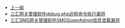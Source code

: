 * [上一级](docs/wy876_poc/)
* [三汇网关管理软件debug.php远程命令执行漏洞](docs/wy876_poc/%E4%B8%89%E6%B1%87%E7%BD%91%E5%85%B3%E7%AE%A1%E7%90%86%E8%BD%AF%E4%BB%B6/%E4%B8%89%E6%B1%87%E7%BD%91%E5%85%B3%E7%AE%A1%E7%90%86%E8%BD%AF%E4%BB%B6debug.php%E8%BF%9C%E7%A8%8B%E5%91%BD%E4%BB%A4%E6%89%A7%E8%A1%8C%E6%BC%8F%E6%B4%9E.md)
* [三汇SMG网关管理软件SMGSuperAdmin信息泄露漏洞](docs/wy876_poc/%E4%B8%89%E6%B1%87%E7%BD%91%E5%85%B3%E7%AE%A1%E7%90%86%E8%BD%AF%E4%BB%B6/%E4%B8%89%E6%B1%87SMG%E7%BD%91%E5%85%B3%E7%AE%A1%E7%90%86%E8%BD%AF%E4%BB%B6SMGSuperAdmin%E4%BF%A1%E6%81%AF%E6%B3%84%E9%9C%B2%E6%BC%8F%E6%B4%9E.md)

